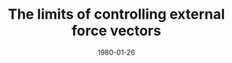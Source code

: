 ---
title: "The limits of controlling external force vectors"
collection: publications
permalink: /publication/CO-6
date: 1980-01-26
venue: 'Engineering'
citation: '<b>Kudzia P.</b>, Robinovitch S., and Donelan M.,The limits of controlling external force vectors, <i>Westcoast Neuromechanics Mini Conference</i>. Salomon Arm, BC. Canada. <b>2020</b>'
---